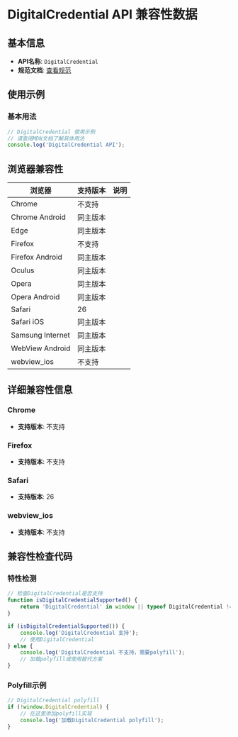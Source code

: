 # DigitalCredential API 兼容性数据

## 基本信息

- **API名称**: `DigitalCredential`
- **规范文档**: [查看规范](https://w3c-fedid.github.io/digital-credentials/#dom-digitalcredential)

## 使用示例

### 基本用法

```javascript
// DigitalCredential 使用示例
// 请查阅MDN文档了解具体用法
console.log('DigitalCredential API');
```

## 浏览器兼容性

| 浏览器 | 支持版本 | 说明 |
|--------|----------|------|
| Chrome | 不支持 |  |
| Chrome Android | 同主版本 |  |
| Edge | 同主版本 |  |
| Firefox | 不支持 |  |
| Firefox Android | 同主版本 |  |
| Oculus | 同主版本 |  |
| Opera | 同主版本 |  |
| Opera Android | 同主版本 |  |
| Safari | 26 |  |
| Safari iOS | 同主版本 |  |
| Samsung Internet | 同主版本 |  |
| WebView Android | 同主版本 |  |
| webview_ios | 不支持 |  |

## 详细兼容性信息

### Chrome

- **支持版本**: 不支持

### Firefox

- **支持版本**: 不支持

### Safari

- **支持版本**: 26

### webview_ios

- **支持版本**: 不支持

## 兼容性检查代码

### 特性检测

```javascript
// 检查DigitalCredential是否支持
function isDigitalCredentialSupported() {
    return 'DigitalCredential' in window || typeof DigitalCredential !== 'undefined';
}

if (isDigitalCredentialSupported()) {
    console.log('DigitalCredential 支持');
    // 使用DigitalCredential
} else {
    console.log('DigitalCredential 不支持，需要polyfill');
    // 加载polyfill或使用替代方案
}
```

### Polyfill示例

```javascript
// DigitalCredential polyfill
if (!window.DigitalCredential) {
    // 在这里添加polyfill实现
    console.log('加载DigitalCredential polyfill');
}
```

